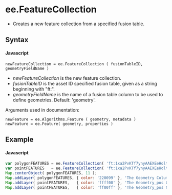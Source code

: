 # ee.FeatureCollection
- Creates a new feature collection from a specified fusion table.

## Syntax

#### Javascript
```
newFeatureCollection = ee.FeatureCollection ( fusionTableID, geometryFieldName )
```

- *newFeatureCollection* is the new feature collection.
- *fusionTableID* is the asset ID specified fusion table, given as a string beginning with "ft:". 
- *geometryFieldName* is the name of a fusion table column to be used to define geometries. Default: 'geometry'. 

Arguments used in documentation:
```
newFeature = ee.Algorithms.Feature ( geometry, metadata )
newFeature = ee.Feature( geometry, properties )  
```

## Example

#### Javascript
```javascript
var polygonFEATURES = ee.FeatureCollection( 'ft:1xa2PvKTf7ynyAAEXEeHoltriaHFkyFJpvd74BLc6' );  // CT Census Tracts
var pointFEATURES   = ee.FeatureCollection( 'ft:1xa2PvKTf7ynyAAEXEeHoltriaHFkyFJpvd74BLc6', 'geometry_pos' );
Map.centerObject( polygonFEATURES, 11 );
Map.addLayer( polygonFEATURES, { color: '220099' }, 'The Geometry Column' );
Map.addLayer( pointFEATURES,   { color: 'ffff00' }, 'The Geometry_pos Column' );
Map.addLayer( pointFEATURES,   { color: 'ff00ff' }, 'The Geometry_pos Column' );  
```
